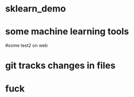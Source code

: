 # sklearn_demo
# some machine learning tools

#some test2 on web 

# git tracks changes in files
# fuck
